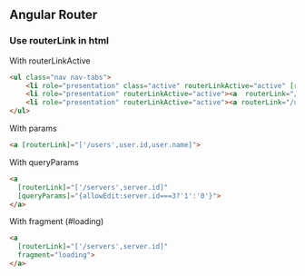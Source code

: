 
## Angular Router

### Use routerLink in html

 

With routerLinkActive

```html
<ul class="nav nav-tabs">
    <li role="presentation" class="active" routerLinkActive="active" [routerLinkActiveOptions]="{exact:true}"><a  routerLink="/">Home</a></li>
    <li role="presentation" routerLinkActive="active"><a  routerLink="/servers">Servers</a></li>
    <li role="presentation" routerLinkActive="active"><a routerLink="/users">Users</a></li>
</ul>
  ```

With params

```html
<a [routerLink]="['/users',user.id,user.name]">
```

With queryParams

```html
<a
  [routerLink]="['/servers',server.id]"
  [queryParams]="{allowEdit:server.id===3?'1':'0'}">
</a>
```


With fragment (#loading)

```html
<a
  [routerLink]="['/servers',server.id]"
  fragment="loading">
</a>
```
